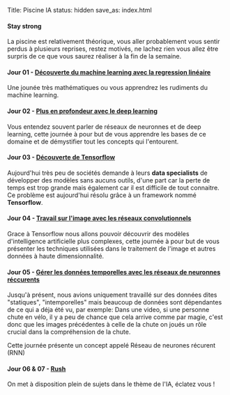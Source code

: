 Title: Piscine IA
status: hidden
save_as: index.html

#### Stay strong

La piscine est relativement théorique, vous aller probablement vous sentir perdus à plusieurs reprises, restez motivés, ne lachez rien vous allez être surpris de ce que vous saurez réaliser à la fin de la semaine.




#### Jour 01 - [Découverte du machine learning avec la regression linéaire](https://github.com/PoCFrance/Pool2019/tree/master/ai/pages/subjects/day01.markdown)

Une jounée très mathématiques ou vous apprendrez les rudiments du machine learning.

#### Jour 02 - [Plus en profondeur avec le deep learning](https://github.com/PoCFrance/Pool2019/tree/master/ai/pages/subjects/day02.markdown)

Vous entendez souvent parler de réseaux de neuronnes et de deep learning, cette journée à pour but de vous apprendre les bases de ce domaine et de démystifier tout les concepts qui l'entourent.

#### Jour 03 - [Découverte de Tensorflow](https://github.com/PoCFrance/Pool2019/tree/master/ai/pages/subjects/day03.markdown)

Aujourd'hui très peu de sociétés demande à leurs **data specialists** de développer des modèles sans aucuns outils, d'une part car la perte de temps est trop grande mais également car il est difficile de tout connaitre.
Ce problème est aujourd'hui résolu grâce à un framework nommé **Tensorflow**.


#### Jour 04 - [Travail sur l'image avec les réseaux convolutionnels](https://github.com/PoCFrance/Pool2019/tree/master/ai/pages/subjects/day04.markdown)

Grace à Tensorflow nous allons pouvoir découvrir des modèles d'intelligence artificielle plus complexes, cette journée à pour but de vous présenter les techniques utilisées dans le traitement de l'image et autres données à haute dimensionnalité.

#### Jour 05 - [Gérer les données temporelles avec les réseaux de neuronnes réccurents](https://github.com/PoCFrance/Pool2019/tree/master/ai/pages/subjects/day05.markdown)

Jusqu'à présent, nous avions uniquement travaillé sur des données dites "statiques", "intemporelles" mais beaucoup de données sont dépendantes de ce qui a déja été vu, par exemple:
Dans une video, si une personne chute en vélo, il y a peu de chance que cela arrive comme par magie, c'est donc que les images précédentes à celle de la chute on joués un rôle crucial dans la compréhension de la chute.

Cette journée présente un concept appelé Réseau de neurones récurent (RNN)

#### Jour 06 & 07 - [Rush](https://github.com/PoCFrance/Pool2019/tree/master/ai/pages/subjects/rush.markdown)

On met à disposition plein de sujets dans le thème de l'IA, éclatez vous !
